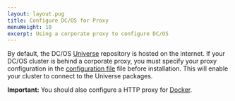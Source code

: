 ```yaml
---
layout: layout.pug
title: Configure DC/OS for Proxy
menuWeight: 10
excerpt: Using a corporate proxy to configure DC/OS
---
```



By default, the DC/OS [Universe](https://github.com/mesosphere/universe) repository is hosted on the internet. If your DC/OS cluster is behind a corporate proxy, you must specify your proxy configuration in the [configuration file](/1.11/installing/ent/custom/configuration/configuration-parameters/#use-proxy) file before installation. This will enable your cluster to connect to the Universe packages.

**Important:** You should also configure a HTTP proxy for [Docker](https://docs.docker.com/engine/admin/systemd/#/http-proxy).
